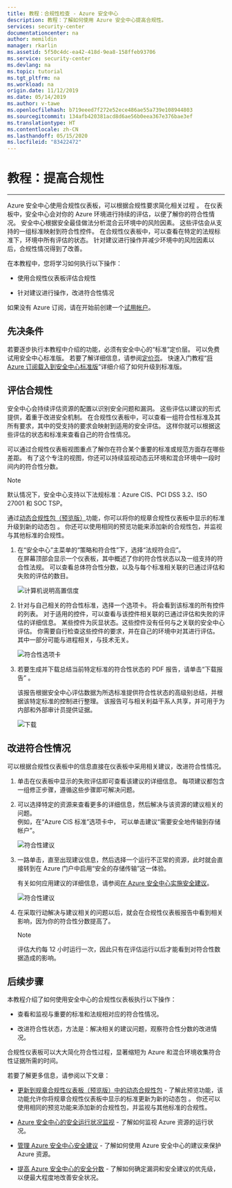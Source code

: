 ```yaml
---
title: 教程：合规性检查 - Azure 安全中心
description: 教程：了解如何使用 Azure 安全中心提高合规性。
services: security-center
documentationcenter: na
author: memildin
manager: rkarlin
ms.assetid: 5f50c4dc-ea42-418d-9ea8-158ffeb93706
ms.service: security-center
ms.devlang: na
ms.topic: tutorial
ms.tgt_pltfrm: na
ms.workload: na
origin.date: 11/12/2019
ms.date: 05/14/2019
ms.author: v-tawe
ms.openlocfilehash: b719eeed7f272e52ece486ae55a739e108944803
ms.sourcegitcommit: 134afb420381acd8d6ae56b0eea367e376bae3ef
ms.translationtype: HT
ms.contentlocale: zh-CN
ms.lasthandoff: 05/15/2020
ms.locfileid: "83422472"
---
```

# <a name="tutorial-improve-your-regulatory-compliance"></a>教程：提高合规性
---

Azure 安全中心使用合规性仪表板，可以根据合规性要求简化相关过程  。 在仪表板中，安全中心会对你的 Azure 环境进行持续的评估，以便了解你的符合性情况。 安全中心根据安全最佳做法分析混合云环境中的风险因素。 这些评估会从支持的一组标准映射到符合性控件。 在合规性仪表板中，可以查看在特定的法规标准下，环境中所有评估的状态。 针对建议进行操作并减少环境中的风险因素以后，合规性情况得到了改善。

在本教程中，您将学习如何执行以下操作：

-   使用合规性仪表板评估合规性

-   针对建议进行操作，改进符合性情况

如果没有 Azure 订阅，请在开始前创建一个[试用帐户](https://www.azure.cn/pricing/1rmb-trial-full/)。

## <a name="prerequisites"></a>先决条件

若要逐步执行本教程中介绍的功能，必须有安全中心的“标准”定价层。 可以免费试用安全中心标准版。
若要了解详细信息，请参阅[定价页](https://www.azure.cn/pricing/details/security-center/)。 快速入门教程“[将 Azure 订阅载入到安全中心标准版](/security-center/security-center-get-started)”详细介绍了如何升级到标准版。

##  <a name="assess-your-regulatory-compliance"></a>评估合规性

安全中心会持续评估资源的配置以识别安全问题和漏洞。 这些评估以建议的形式提供，着重于改进安全机制。 在合规性仪表板中，可以查看一组符合性标准及其所有要求，其中的受支持的要求会映射到适用的安全评估。 这样你就可以根据这些评估的状态和标准来查看自己的符合性情况。

可以通过合规性仪表板视图重点了解你在符合某个重要的标准或规范方面存在哪些差距。 有了这个专注的视图，你还可以持续监视动态云环境和混合环境中一段时间内的符合性分数。

>[!NOTE]
> 默认情况下，安全中心支持以下法规标准：Azure CIS、PCI DSS 3.2、ISO 27001 和 SOC TSP。 
>
> 通过[动态合规性包（预览版）](update-regulatory-compliance-packages.md)功能，你可以将你的规章合规性仪表板中显示的标准升级到新的动态包  。 你还可以使用相同的预览功能来添加新的合规性包，并监视与其他标准的合规性。 

1.  在“安全中心”主菜单的“策略和符合性”下，选择“法规符合应”。   <br>
在屏幕顶部会显示一个仪表板，其中概述了你的符合性状态以及一组支持的符合性法规。 可以查看总体符合性分数，以及与每个标准相关联的已通过评估和失败的评估的数目。

    ![计算机说明高置信度](./media/security-center-compliance-dashboard/compliance-dashboard.png)

2.  针对与自己相关的符合性标准，选择一个选项卡。 将会看到该标准的所有控件的列表。 对于适用的控件，可以查看与该控件相关联的已通过评估和失败的评估的详细信息。 某些控件为灰显状态。这些控件没有任何与之关联的安全中心评估。 你需要自行检查这些控件的要求，并在自己的环境中对其进行评估。 其中一部分可能与进程相关，与技术无关。

    ![符合性选项卡](./media/security-center-compliance-dashboard/compliance-pci.png)

1. 若要生成并下载总结当前特定标准的符合性状态的 PDF 报告，请单击“下载报告”  。

    该报告根据安全中心评估数据为所选标准提供符合性状态的高级别总结，并根据该特定标准的控制进行整理。 该报告可与相关利益干系人共享，并可用于为内部和外部审计员提供证据。

    ![下载](./media/security-center-compliance-dashboard/download-report.png)

## <a name="improve-your-compliance-posture"></a>改进符合性情况

可以根据合规性仪表板中的信息直接在仪表板中采用相关建议，改进符合性情况。

1.  单击在仪表板中显示的失败评估即可查看该建议的详细信息。 每项建议都包含一组修正步骤，遵循这些步骤即可解决问题。

1.  可以选择特定的资源来查看更多的详细信息，然后解决与该资源的建议相关的问题。 <br>例如，在“Azure CIS 标准”选项卡中，  可以单击建议“需要安全地传输到存储帐户”。 

    ![符合性建议](./media/security-center-compliance-dashboard/compliance-recommendation.png)

1. 一路单击，直至出现建议信息，然后选择一个运行不正常的资源，此时就会直接转到在 Azure 门户中启用“安全的存储传输”这一体验。 

    有关如何应用建议的详细信息，请参阅[在 Azure 安全中心实施安全建议](security-center-recommendations.md)。

    ![符合性建议](./media/security-center-compliance-dashboard/compliance-remediate-recommendation.png)

1.  在采取行动解决与建议相关的问题以后，就会在合规性仪表板报告中看到相关影响，因为你的符合性分数提高了。

    > [!NOTE]
    > 评估大约每 12 小时运行一次，因此只有在评估运行以后才能看到对符合性数据造成的影响。

## <a name="next-steps"></a>后续步骤

本教程介绍了如何使用安全中心的合规性仪表板执行以下操作：

-   查看和监视与重要的标准和法规相对应的符合性情况。

-   改进符合性状态，方法是：解决相关的建议问题，观察符合性分数的改进情况。

合规性仪表板可以大大简化符合性过程，显著缩短为 Azure 和混合环境收集符合性证据所需的时间。

若要了解更多信息，请参阅以下文章：

-   [更新到规章合规性仪表板（预览版）中的动态合规性包](update-regulatory-compliance-packages.md) - 了解此预览功能，该功能允许你将规章合规性仪表板中显示的标准更新为新的动态包  。 你还可以使用相同的预览功能来添加新的合规性包，并监视与其他标准的合规性。 

-   [Azure 安全中心的安全运行状况监视](security-center-monitoring.md) - 了解如何监视 Azure 资源的运行状况。

-   [管理 Azure 安全中心安全建议](security-center-recommendations.md) - 了解如何使用 Azure 安全中心的建议来保护 Azure 资源。

-   [提高 Azure 安全中心的安全分数](security-center-secure-score.md) - 了解如何确定漏洞和安全建议的优先级，以便最大程度地改善安全状况。
